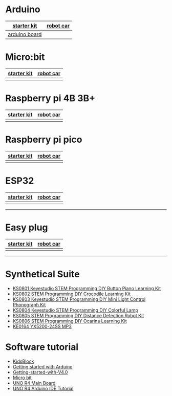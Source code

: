 # Arduino


| [starter kit](docs/arduino/arduino%20starter%20kit.md)| [robot car](docs/arduino/arduino%20robot.md)|
|-------------------------------------------------------|---------------------------------------------|
| [arduino board](docs/arduino/arduino%20board.md)| |







# Micro:bit

| [starter kit](docs/microbit/microbit%20kit.md)| [robot car](docs/microbit/microbit%20robot.md)|
|-----------------------------------------------|-----------------------------------------------|
|||





# Raspberry pi 4B 3B+

| [starter kit](docs/raspberrypi/raspberry%20pi%20kit.md)| [robot car](docs/raspberrypi/raspberry%20pi%20robot.md)|
|--------------------------------------------------------|--------------------------------------------------------|
|||



# Raspberry pi pico

| [starter kit](docs/raspberrypi/pico%20starter%20kit.md)| [robot car](docs/raspberrypi/pico%20robot.md)|
|--------------------------------------------------------|----------------------------------------------|
|||



# ESP32 

| [starter kit](docs/esp32/esp32%20kit.md)| [robot car](docs/esp32/esp32%20robot.md)|
|-----------------------------------------|-----------------------------------------|
|||







---
# Easy plug 

| [starter kit](docs/easyplug/easy%20plug%20kit.md)| [robot car](docs/easyplug/easy%20plug%20robot.md)|
|--------------------------------------------------------|--------------------------------------------------------|
|||

---
# Synthetical Suite

* [KS0801 Keyestudio STEM Programming DIY Button Piano Learning Kit](https://docs.keyestudio.com/projects/KS0801/en/latest/docs/)
* [KS0802 STEM Programming DIY Crocodile Learning Kit](https://docs.keyestudio.com/projects/KS0802/en/latest/)
* [KS0803 Keyestudio STEM Programming DIY Mini Light Control Phonograph Kit](https://docs.keyestudio.com/projects/KS0803/en/latest/)
* [KS0804 Keyestudio STEM Programming DIY Colorful Lamp](https://docs.keyestudio.com/projects/KS0804/en/latest/)
* [KS0805 STEM Programming DIY Distance Detection Robot Kit](https://docs.keyestudio.com/projects/KS0805/en/latest/)
* [KS0806 STEM Programming DIY Ocarina Learning Kit](https://docs.keyestudio.com/projects/KS0806/en/latest/)
* [KE0164 YX5200-24SS MP3](https://docs.keyestudio.com/projects/KE0164/en/latest/)


# Software tutorial

* [KidsBlock](https://docs.keyestudio.com/projects/KidsBlock/en/latest/)
* [Getting started with Arduino](https://docs.keyestudio.com/projects/Arduino/en/latest/)
* [Getting-started-with-V4.0](https://getting-started-with-v40.readthedocs.io/en/latest/)
* [Micro bit](https://docs.keyestudio.com/projects/Microbit/en/latest/)
* [UNO R4 Main Board](https://docs.keyestudio.com/projects/UNO-R4-Main-Board/en/latest/)
* [UNO R4 Arduino IDE Tutorial](https://docs.keyestudio.com/projects/UNO-R4-Arduino-IDE-Tutorial/en/latest/)












